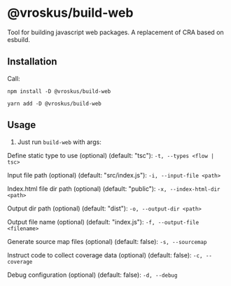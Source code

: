 # @vroskus/build-web

Tool for building javascript web packages. A replacement of CRA based on esbuild.

## Installation

Call:

`npm install -D @vroskus/build-web`

`yarn add -D @vroskus/build-web`

## Usage

1. Just run ```build-web``` with args:

Define static type to use (optional) (default: "tsc"):
```-t, --types <flow | tsc>```

Input file path (optional) (default: "src/index.js"):
```-i, --input-file <path>```

Index.html file dir path (optional) (default: "public"):
```-x, --index-html-dir <path>```

Output dir path (optional) (default: "dist"):
```-o, --output-dir <path>```

Output file name (optional) (default: "index.js"):
```-f, --output-file <filename>```

Generate source map files (optional) (default: false):
```-s, --sourcemap```

Instruct code to collect coverage data (optional) (default: false):
```-c, --coverage```

Debug configuration (optional) (default: false):
```-d, --debug```
